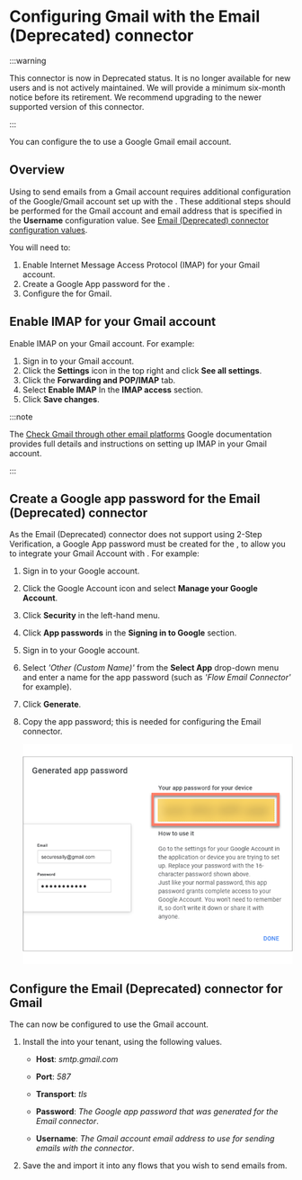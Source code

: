 # Configuring Gmail with the Email (Deprecated) connector


<head>
  <meta name="guidename" content="Flow"/>
  <meta name="context" content="GUID-a3fe1ab9-0cf7-4699-91cd-71d9d54b61bf"/>
</head>

:::warning

This connector is now in Deprecated status. It is no longer available for new users and is not actively maintained. We will provide a minimum six-month notice before its retirement. We recommend upgrading to the newer supported version of this connector.

:::

You can configure the to use a Google Gmail email account.

## Overview

Using to send emails from a Gmail account requires additional configuration of the Google/Gmail account set up with the . These additional steps should be performed for the Gmail account and email address that is specified in the **Username** configuration value. See [Email (Deprecated) connector configuration values](flo-Email_Service_Configuration_109ed362-cb5b-4580-9cc8-d44504ff6cf7.md).

You will need to:

1.  Enable Internet Message Access Protocol \(IMAP\) for your Gmail account.
2.  Create a Google App password for the .
3.  Configure the for Gmail.

## Enable IMAP for your Gmail account

Enable IMAP on your Gmail account. For example:

1.  Sign in to your Gmail account.
2.  Click the **Settings** icon in the top right and click **See all settings**.
3.  Click the **Forwarding and POP/IMAP** tab.
4.  Select **Enable IMAP** In the **IMAP access** section.
5.  Click **Save changes**.

:::note

The [Check Gmail through other email platforms](https://support.google.com/mail/answer/7126229?hl=en&visit_id=637598837736674294-2991282240&rd=2) Google documentation provides full details and instructions on setting up IMAP in your Gmail account.

:::

## Create a Google app password for the Email (Deprecated) connector

As the Email (Deprecated) connector does not support using 2-Step Verification, a Google App password must be created for the , to allow you to integrate your Gmail Account with . For example:

1.  Sign in to your Google account.
2.  Click the Google Account icon and select **Manage your Google Account**.
3.  Click **Security** in the left-hand menu.
4.  Click **App passwords** in the **Signing in to Google** section.
5.  Sign in to your Google account.
6.  Select *'Other \(Custom Name\)'* from the **Select App** drop-down menu and enter a name for the app password \(such as *'Flow Email Connector'* for example\).
7.  Click **Generate**.
8.  Copy the app password; this is needed for configuring the Email connector.

    ![App password](../Images/img-flo-Email_Apppw_520713c1-7911-4f7d-83c4-e949c33af56b.png)


## Configure the Email (Deprecated) connector for Gmail

The can now be configured to use the Gmail account.

1.  Install the into your tenant, using the following values.
    -   **Host**: *smtp.gmail.com*

    -   **Port**: *587*

    -   **Transport**: *tls*

    -   **Password**: *The Google app password that was generated for the Email connector*.

    -   **Username**: *The Gmail account email address to use for sending emails with the connector*.

2.  Save the and import it into any flows that you wish to send emails from.